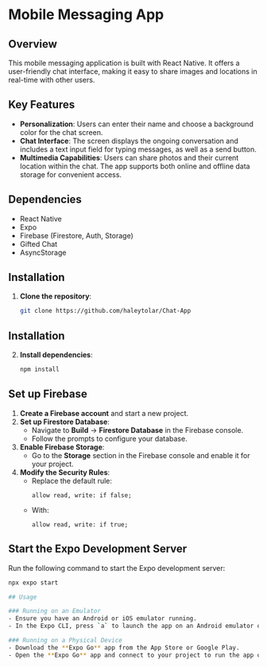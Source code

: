 # Mobile Messaging App

## Overview
This mobile messaging application is built with React Native. It offers a user-friendly chat interface, making it easy to share images and locations in real-time with other users.

## Key Features
- **Personalization**: Users can enter their name and choose a background color for the chat screen.
- **Chat Interface**: The screen displays the ongoing conversation and includes a text input field for typing messages, as well as a send button.
- **Multimedia Capabilities**: Users can share photos and their current location within the chat. The app supports both online and offline data storage for convenient access.

## Dependencies
- React Native
- Expo
- Firebase (Firestore, Auth, Storage)
- Gifted Chat
- AsyncStorage

## Installation
1. **Clone the repository**:
   ```bash
   git clone https://github.com/haleytolar/Chat-App

## Installation

2. **Install dependencies**:
   ```bash
   npm install

## Set up Firebase

1. **Create a Firebase account** and start a new project.
2. **Set up Firestore Database**:
   - Navigate to **Build** -> **Firestore Database** in the Firebase console.
   - Follow the prompts to configure your database.
3. **Enable Firebase Storage**:
   - Go to the **Storage** section in the Firebase console and enable it for your project.
4. **Modify the Security Rules**:
   - Replace the default rule:
     ```plaintext
     allow read, write: if false;
     ```
   - With:
     ```plaintext
     allow read, write: if true;
     ```

## Start the Expo Development Server

Run the following command to start the Expo development server:
```bash
npx expo start

## Usage

### Running on an Emulator
- Ensure you have an Android or iOS emulator running.
- In the Expo CLI, press `a` to launch the app on an Android emulator or `i` to launch it on an iOS simulator.

### Running on a Physical Device
- Download the **Expo Go** app from the App Store or Google Play.
- Open the **Expo Go** app and connect to your project to run the app on your device.
